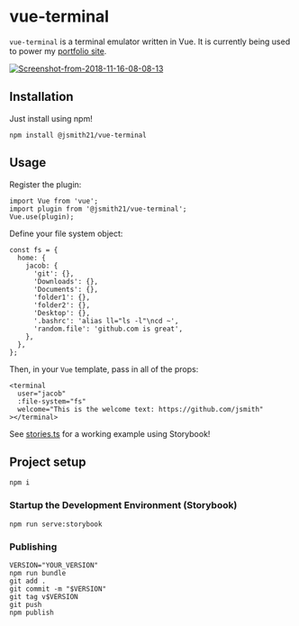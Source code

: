 # vue-terminal
`vue-terminal` is a terminal emulator written in Vue. It is currently being used to power my [portfolio site](https://jsmith.github.io).

<a href="https://ibb.co/cmSQh0"><img src="https://preview.ibb.co/dK3y20/Screenshot-from-2018-11-16-08-08-13.png" alt="Screenshot-from-2018-11-16-08-08-13" border="0" /></a>

## Installation
Just install using npm!
```
npm install @jsmith21/vue-terminal
```

## Usage
Register the plugin:
```
import Vue from 'vue';
import plugin from '@jsmith21/vue-terminal';
Vue.use(plugin);
```

Define your file system object:
```
const fs = {
  home: {
    jacob: {
      'git': {},
      'Downloads': {},
      'Documents': {},
      'folder1': {},
      'folder2': {},
      'Desktop': {},
      '.bashrc': 'alias ll="ls -l"\ncd ~',
      'random.file': 'github.com is great',
    },
  },
};
```

Then, in your `Vue` template, pass in all of the props:
```
<terminal 
  user="jacob" 
  :file-system="fs" 
  welcome="This is the welcome text: https://github.com/jsmith"
></terminal>
```

See [stories.ts](/jsmith/vue-terminal/blob/master/src/stories.ts) for a working example using Storybook!

## Project setup
```
npm i
```

### Startup the Development Environment (Storybook)
```
npm run serve:storybook
```

### Publishing
```
VERSION="YOUR_VERSION"
npm run bundle
git add .
git commit -m "$VERSION"
git tag v$VERSION
git push
npm publish
```
